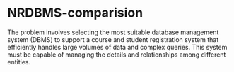 # NRDBMS-comparision
The problem involves selecting the most suitable database management system (DBMS) to support a course and student registration system that efficiently handles large volumes of data and complex queries. This system must be capable of managing the details and relationships among different entities.
